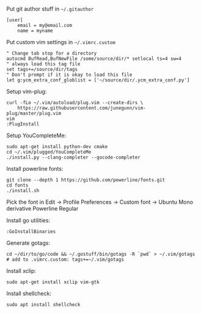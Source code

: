 
Put git author stuff in `~/.gitauthor`
```
[user]
	email = my@email.com
	name = myname
```

Put custom vim settings in `~/.vimrc.custom`

```
" Change tab stop for a directory
autocmd BufRead,BufNewFile /some/source/dir/* setlocal ts=4 sw=4
" always load this tag file
set tags+=/source/dir/tags
" Don't prompt if it is okay to load this file
let g:ycm_extra_conf_globlist = ['~/source/dir/.ycm_extra_conf.py']
```


Setup vim-plug:

```
curl -fLo ~/.vim/autoload/plug.vim --create-dirs \
    https://raw.githubusercontent.com/junegunn/vim-plug/master/plug.vim
vim
:PlugInstall
```

Setup YouCompleteMe:

```
sudo apt-get install python-dev cmake
cd ~/.vim/plugged/YouCompleteMe
./install.py --clang-completer --gocode-completer
```

Install powerline fonts:

```
git clone --depth 1 https://github.com/powerline/fonts.git
cd fonts
./install.sh
```

Pick the font in Edit -> Profile Preferences -> Custom font -> Ubuntu Mono derivative Powerline Regular

Install go utilities:

```
:GoInstallBinaries
```

Generate gotags:

```
cd ~/dir/to/go/code && ~/.gostuff/bin/gotags -R `pwd` > ~/.vim/gotags
# add to .vimrc.custom: tags+=~/.vim/gotags 
```

Install xclip:

```
sudo apt-get install xclip vim-gtk
```

Install shellcheck:
```
sudo apt install shellcheck
```
